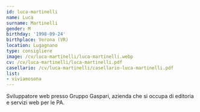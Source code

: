 ```yaml
---
id: luca-martinelli
name: Luca
surname: Martinelli
gender: M
birthday: '1998-09-24'
birthplace: Verona (VR)
location: Lugagnano
type: consigliere
image: /cv/luca-martinelli/luca-martinelli.webp
cv: /cv/luca-martinelli/luca-martinelli.pdf
casellario: /cv/luca-martinelli/casellario-luca-martinelli.pdf
list:
- viviamosona
---
```


Sviluppatore web presso Gruppo Gaspari, azienda che si occupa di editoria e servizi web per le PA.